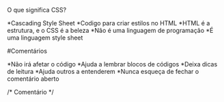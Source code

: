 O que significa CSS?

*Cascading Style Sheet
*Codigo para criar estilos no HTML
*HTML é a estrutura, e o CSS é a beleza
*Não é uma linguagem de programação
*É uma linguagem style sheet

#Comentários

*Não irá afetar o código
*Ajuda a lembrar blocos de códigos
*Deixa dicas de leitura
*Ajuda outros a entenderem
*Nunca esqueça de fechar o comentário aberto

/* Comentário */